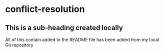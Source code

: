 # conflict-resolution
## This is a sub-heading created locally
All of this contain added to the README file has been added from my local Git repository